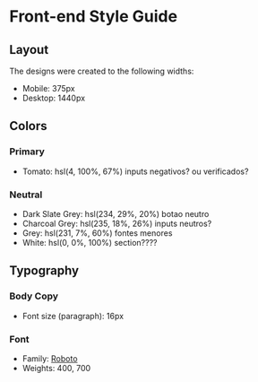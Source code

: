 # Front-end Style Guide

## Layout

The designs were created to the following widths:

- Mobile: 375px
- Desktop: 1440px

## Colors

### Primary

- Tomato: hsl(4, 100%, 67%)        inputs negativos? ou verificados?

### Neutral

- Dark Slate Grey: hsl(234, 29%, 20%)         botao neutro 
- Charcoal Grey: hsl(235, 18%, 26%)          inputs neutros?
- Grey: hsl(231, 7%, 60%)                   fontes menores
- White: hsl(0, 0%, 100%)                   section????

## Typography

### Body Copy

- Font size (paragraph): 16px

### Font

- Family: [Roboto](https://fonts.google.com/specimen/Roboto)
- Weights: 400, 700
